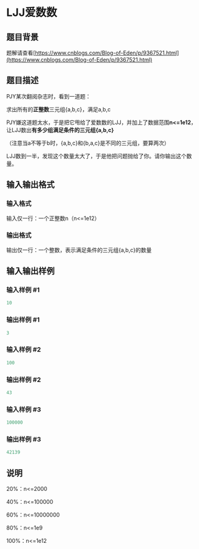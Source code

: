 # LJJ爱数数

## 题目背景

题解请查看[https://www.cnblogs.com/Blog-of-Eden/p/9367521.html](https://www.cnblogs.com/Blog-of-Eden/p/9367521.html)

## 题目描述

PJY某次翻阅杂志时，看到一道题：

求出所有的**正整数**三元组{a,b,c}，满足a,b,c

PJY嫌这道题太水，于是把它甩给了爱数数的LJJ，并加上了数据范围**n<=1e12**，让LJJ数出**有多少组满足条件的三元组{a,b,c}**

（注意当a不等于b时，{a,b,c}和{b,a,c}是不同的三元组，要算两次）

LJJ数到一半，发现这个数量太大了，于是他把问题抛给了你。请你输出这个数量。

## 输入输出格式

### 输入格式

输入仅一行：一个正整数n（n<=1e12）

### 输出格式

输出仅一行：一个整数，表示满足条件的三元组{a,b,c}的数量

## 输入输出样例

### 输入样例 #1

```cpp
10
```


### 输出样例 #1

```cpp
3
```


### 输入样例 #2

```cpp
100
```


### 输出样例 #2

```cpp
43
```


### 输入样例 #3

```cpp
100000
```


### 输出样例 #3

```cpp
42139

```
## 说明

20%：n<=2000

40%：n<=100000

60%：n<=10000000

80%：n<=1e9

100%：n<=1e12

